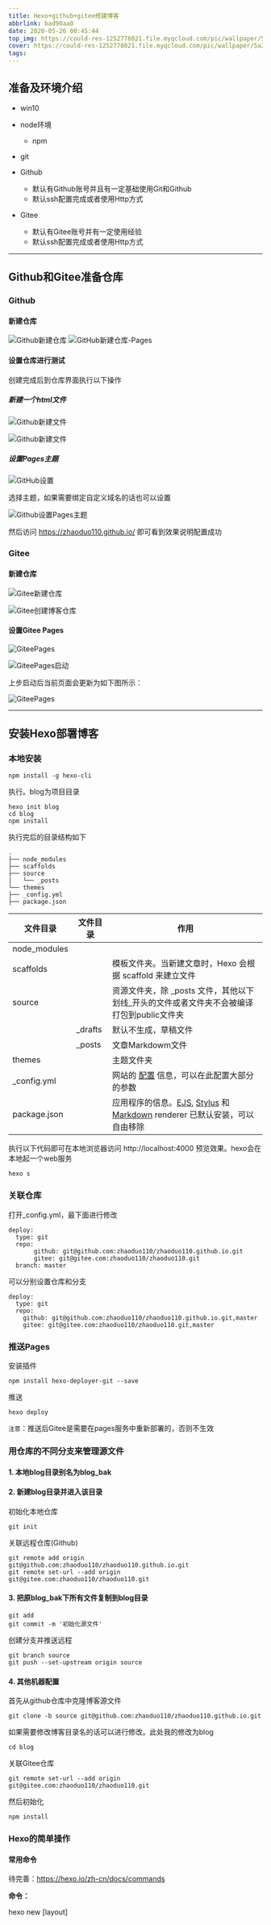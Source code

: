 ```yaml
---
title: Hexo+github+gitee搭建博客
abbrlink: bad90aa0
date: 2020-05-26 00:45:44
top_img: https://could-res-1252778021.file.myqcloud.com/pic/wallpaper/5a27d7aa3c85b.jpg
cover: https://could-res-1252778021.file.myqcloud.com/pic/wallpaper/5a27d7aa3c85b.jpg
tags: 
---
```




## 准备及环境介绍

- win10
- node环境
    - npm
- git
- Github
    - 默认有Github账号并且有一定基础使用Git和Github
    - 默认ssh配置完成或者使用Http方式

-   Gitee
    -   默认有Gitee账号并有一定使用经验
    -   默认ssh配置完成或者使用Http方式





---





## Github和Gitee准备仓库

### Github

#### 新建仓库

<img src="https://could-res-1252778021.cos.ap-shanghai.myqcloud.com/img/20200525223755.png" alt="Github新建仓库"/>



<img src="https://could-res-1252778021.cos.ap-shanghai.myqcloud.com/img/20200525224055.png" alt="GitHub新建仓库-Pages"/>

#### 设置仓库进行测试

创建完成后到仓库界面执行以下操作

##### 新建一个html文件

![Github新建文件](https://could-res-1252778021.cos.ap-shanghai.myqcloud.com/img/20200525225338.png)

![Github新建文件](https://could-res-1252778021.cos.ap-shanghai.myqcloud.com/img/20200525225505.png)



##### 设置Pages主题

![GitHub设置](https://could-res-1252778021.cos.ap-shanghai.myqcloud.com/img/20200525225719.png)

选择主题，如果需要绑定自定义域名的话也可以设置

![Github设置Pages主题](https://could-res-1252778021.cos.ap-shanghai.myqcloud.com/img/20200525225812.png)

然后访问 https://zhaoduo110.github.io/ 即可看到效果说明配置成功



### Gitee

#### 新建仓库

![Gitee新建仓库](https://could-res-1252778021.cos.ap-shanghai.myqcloud.com/img/20200525230355.png)



![Gitee创建博客仓库](https://could-res-1252778021.cos.ap-shanghai.myqcloud.com/img/20200526142828.png)



#### 设置Gitee Pages

![GiteePages](https://could-res-1252778021.cos.ap-shanghai.myqcloud.com/img/20200526143014.png)

![GiteePages启动](https://could-res-1252778021.cos.ap-shanghai.myqcloud.com/img/20200526143114.png)



上步启动后当前页面会更新为如下图所示：

![GiteePages](https://could-res-1252778021.cos.ap-shanghai.myqcloud.com/img/20200526143226.png)





---





## 安装Hexo部署博客

### 本地安装

```
npm install -g hexo-cli
```

执行。blog为项目目录

```
hexo init blog
cd blog
npm install
```

执行完后的目录结构如下

```
.
├── node_modules
├── scaffolds
├── source
|   └── _posts
└── themes
├── _config.yml
├── package.json

```

| 文件目录     | 文件目录 | 作用                                                         |
| ------------ | -------- | ------------------------------------------------------------ |
| node_modules |          |                                                              |
| scaffolds    |          | 模板文件夹。当新建文章时，Hexo 会根据 scaffold 来建立文件    |
| source       |          | 资源文件夹，除  _posts 文件，其他以下划线_开头的文件或者文件夹不会被编译打包到public文件夹 |
|              | _drafts  | 默认不生成，草稿文件                                         |
|              | _posts   | 文章Markdowm文件                                             |
| themes       |          | 主题文件夹                                                   |
| _config.yml  |          | 网站的 [配置](https://hexo.io/zh-cn/docs/configuration) 信息，可以在此配置大部分的参数 |
| package.json |          | 应用程序的信息。[EJS](https://ejs.co/), [Stylus](http://learnboost.github.io/stylus/) 和 [Markdown](http://daringfireball.net/projects/markdown/) renderer 已默认安装，可以自由移除 |

执行以下代码即可在本地浏览器访问 http://localhost:4000 预览效果。hexo会在本地起一个web服务

```
hexo s
```



### 关联仓库

打开_config.yml，最下面进行修改

```
deploy:
  type: git
  repo: 
       github: git@github.com:zhaoduo110/zhaoduo110.github.io.git
       gitee: git@gitee.com:zhaoduo110/zhaoduo110.git
  branch: master
```

可以分别设置仓库和分支

```
deploy:
  type: git
  repo:
    github: git@github.com:zhaoduo110/zhaoduo110.github.io.git,master
    gitee: git@gitee.com:zhaoduo110/zhaoduo110.git,master
```



### 推送Pages

安装插件

```
npm install hexo-deployer-git --save
```

推送

```
hexo deploy
```

`注意`：推送后Gitee是需要在pages服务中重新部署的，否则不生效



### 用仓库的不同分支来管理源文件

#### 1. 本地blog目录别名为blog_bak

#### 2. 新建blog目录并进入该目录

初始化本地仓库

```
git init
```

关联远程仓库(Github)

```
git remote add origin git@github.com:zhaoduo110/zhaoduo110.github.io.git
git remote set-url --add origin git@gitee.com:zhaoduo110/zhaoduo110.git
```

#### 3. 把原blog_bak下所有文件复制到blog目录

```
git add
git commit -m '初始化源文件'
```

创建分支并推送远程

```
git branch source
git push --set-upstream origin source
```



#### 4. 其他机器配置

首先从github仓库中克隆博客源文件

```
git clone -b source git@github.com:zhaoduo110/zhaoduo110.github.io.git
```

如果需要修改博客目录名的话可以进行修改。此处我的修改为blog

```
cd blog
```

关联Gitee仓库

```
git remote set-url --add origin git@gitee.com:zhaoduo110/zhaoduo110.git
```

然后初始化

```
npm install
```



### Hexo的简单操作

#### 常用命令

待完善：https://hexo.io/zh-cn/docs/commands

**命令：**

hexo new [layout] <title>

**作用：**

新建一篇文章。如果没有设置 `layout` 的话，默认使用 [_config.yml](https://hexo.io/zh-cn/docs/configuration) 中的 `default_layout` 参数代替。如果标题包含空格的话，请使用引号括起来

**参数：**

| 参数          | 作用                                          |
| ------------- | --------------------------------------------- |
| -p，--path    | 自定义新文章的路径                            |
| -r，--replace | 如果存在同名文章，将其替换                    |
| -s，--slug    | 文章的 Slug，作为新文章的文件名和发布后的 URL |

**举例：**

```
hexo new "post title with whitespace"
hexo new page --path about/me "About me"
hexo new page --path about/me
```



#### 常用操作

重新生成静态文件并部署

```
hexo clean
hexo g
dexo d
```





### 设置主题

主题网站：https://hexo.io/themes/

以Butterfly主题为例

官网：https://docs.jerryc.me/#/

#### 安装

如果沒有 pug 以及 stylus 的渲染器，请执行以下命令进行下载安装：

```
npm install hexo-renderer-pug hexo-renderer-stylus --save
# 或者
yarn add hexo-renderer-pug hexo-renderer-stylus
```

博客根目录下执行

```
git clone -b master https://github.com/jerryc127/hexo-theme-butterfly.git themes/Butterfly
```

安装比较新的dev分支

```
git clone -b dev https://github.com/jerryc127/hexo-theme-butterfly.git themes/Butterfly
```

#### 应用主题

修改 _config.yml

```
theme: Butterfly
```

#### 平滑升级

推荐把默认的主题配置文件`_config.yml`复制到 Hexo 工作目录下的`source/_data/butterfly.yml`，如果`source/_data`的目录不存在就创建一个。

如果创建了`butterfly.yml`, 它将会替换主题默认配置文件`_config.yml`里的配置项 (**不是合并而是替换**), 之后你只需要通过`git pull`的方式就可以平滑地升级 `theme-butterfly`了

#### 主题配置

配置：https://docs.jerryc.me/#/config/theme-config

页面：https://docs.jerryc.me/#/config/theme-page





### 添加标签和分类页面

分类

```
hexo new page categories
```

标签

```
hexo new page tags
```

主题文件配置

```
menu:
  主页: / || fa fa-home
  文章: /archives/ || fa fa-archive
  标签: /tags/ || fa fa-tags
  分类: /categories/ || fa fa-folder-open
```

在文章中设置分类和标签

https://hexo.io/zh-cn/docs/front-matter

```
---
title: Hello World
date: 2013/7/13 20:46:25
categories:
- Diary
tags:
- PS3
- Games
---
```

设置完后一般进入到标签和分类页面是不显示标签和分类的，要声明分类和标签页面的类型

修改 `source\categories` 

```
title: categories
date: 2020-05-28 11:17:02
type: "categories"
```

同理修改 `source\tags`

```
title: tags
date: 2020-05-28 11:17:14
type: "tags"
```



### 修改永久链接

Hexo的永久链接的默认格式是 `:year/:month/:day/:title/`。这种默认配置的缺点就是一般文件名是中文，导致url链接里有中文出现，这会造成很多问题，如使用gitment，也不利于seo。另外就是年月日都会有分隔符。解决这种问题需要安装 `hexo-abbrlink` 插件

#### 安装插件

```
npm install hexo-abbrlink --save
```

#### 修改默认配置。_config.yml，找到 `permalink`

```
# permalink: :year/:month/:day/:title/
# permalink_defaults:
permalink: posts/:abbrlink.html
abbrlink:
  alg: crc32  # 算法：crc16(default) and crc32
  rep: hex    # 进制：dec(default) and hex
```





#### 写作流程

所有行为都是在source分支(源文件分支)进行的
##### 新建文章
比如 文章名称为 阿里云性能测试简单使用，则
```
hexo new 阿里云性能测试简单使用
```
##### 编辑文章

##### 本地启动服务预览
```
hexo s
```
##### 生成静态文件
```
hexo g
```
##### 部署
```
hexo d
```
##### Gitee更新
到gitee博客仓库中找到Gitee Pages服务，进行更新
##### 源文件推送仓库
```
git add .
git commit -m '添加文章阿里云性能测试简单使用'
git push
```
